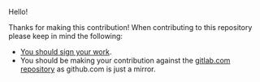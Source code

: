 Hello!

Thanks for making this contribution! When contributing to this repository please keep in mind the following:
- [You should sign your work](https://github.com/NVIDIA/gpu-operator/blob/main/CONTRIBUTING.md).
- You should be making your contribution against the [gitlab.com repository](https://gitlab.com/nvidia/kubernetes/gpu-operator) as github.com is just a mirror.
